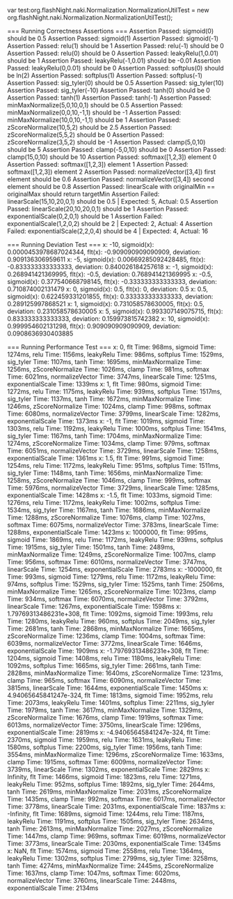 var test:org.flashNight.naki.Normalization.NormalizationUtilTest = new org.flashNight.naki.Normalization.NormalizationUtilTest();


=== Running Correctness Assertions ===
Assertion Passed: sigmoid(0) should be 0.5
Assertion Passed: sigmoid(1)
Assertion Passed: sigmoid(-1)
Assertion Passed: relu(1) should be 1
Assertion Passed: relu(-1) should be 0
Assertion Passed: relu(0) should be 0
Assertion Passed: leakyRelu(1,0.01) should be 1
Assertion Passed: leakyRelu(-1,0.01) should be -0.01
Assertion Passed: leakyRelu(0,0.01) should be 0
Assertion Passed: softplus(0) should be ln(2)
Assertion Passed: softplus(1)
Assertion Passed: softplus(-1)
Assertion Passed: sig_tyler(0) should be 0.5
Assertion Passed: sig_tyler(10)
Assertion Passed: sig_tyler(-10)
Assertion Passed: tanh(0) should be 0
Assertion Passed: tanh(1)
Assertion Passed: tanh(-1)
Assertion Passed: minMaxNormalize(5,0,10,0,1) should be 0.5
Assertion Passed: minMaxNormalize(0,0,10,-1,1) should be -1
Assertion Passed: minMaxNormalize(10,0,10,-1,1) should be 1
Assertion Passed: zScoreNormalize(10,5,2) should be 2.5
Assertion Passed: zScoreNormalize(5,5,2) should be 0
Assertion Passed: zScoreNormalize(3,5,2) should be -1
Assertion Passed: clamp(5,0,10) should be 5
Assertion Passed: clamp(-5,0,10) should be 0
Assertion Passed: clamp(15,0,10) should be 10
Assertion Passed: softmax([1,2,3]) element 0
Assertion Passed: softmax([1,2,3]) element 1
Assertion Passed: softmax([1,2,3]) element 2
Assertion Passed: normalizeVector([3,4]) first element should be 0.6
Assertion Passed: normalizeVector([3,4]) second element should be 0.8
Assertion Passed: linearScale with originalMin == originalMax should return targetMin
Assertion Failed: linearScale(15,10,20,0,1) should be 0.5 | Expected: 5, Actual: 0.5
Assertion Passed: linearScale(20,10,20,0,1) should be 1
Assertion Passed: exponentialScale(0,2,0,1) should be 1
Assertion Failed: exponentialScale(1,2,0,2) should be 2 | Expected: 2, Actual: 4
Assertion Failed: exponentialScale(2,2,0,4) should be 4 | Expected: 4, Actual: 16

=== Running Deviation Test ===
x: -10, sigmoid(x): 0.0000453978687024344, flt(x): -0.909090909090909, deviation: 0.909136306959611
x: -5, sigmoid(x): 0.00669285092428485, flt(x): -0.833333333333333, deviation: 0.840026184257618
x: -1, sigmoid(x): 0.268941421369995, flt(x): -0.5, deviation: 0.768941421369995
x: -0.5, sigmoid(x): 0.377540668798145, flt(x): -0.333333333333333, deviation: 0.710874002131479
x: 0, sigmoid(x): 0.5, flt(x): 0, deviation: 0.5
x: 0.5, sigmoid(x): 0.622459331201855, flt(x): 0.333333333333333, deviation: 0.289125997868521
x: 1, sigmoid(x): 0.731058578630005, flt(x): 0.5, deviation: 0.231058578630005
x: 5, sigmoid(x): 0.993307149075715, flt(x): 0.833333333333333, deviation: 0.159973815742382
x: 10, sigmoid(x): 0.999954602131298, flt(x): 0.909090909090909, deviation: 0.0908636930403885

=== Running Performance Test ===
x: 0, flt Time: 968ms, sigmoid Time: 1274ms, relu Time: 1156ms, leakyRelu Time: 986ms, softplus Time: 1529ms, sig_tyler Time: 1107ms, tanh Time: 1695ms, minMaxNormalize Time: 1256ms, zScoreNormalize Time: 1026ms, clamp Time: 981ms, softmax Time: 6021ms, normalizeVector Time: 3747ms, linearScale Time: 1251ms, exponentialScale Time: 1339ms
x: 1, flt Time: 980ms, sigmoid Time: 1272ms, relu Time: 1175ms, leakyRelu Time: 939ms, softplus Time: 1517ms, sig_tyler Time: 1137ms, tanh Time: 1672ms, minMaxNormalize Time: 1246ms, zScoreNormalize Time: 1024ms, clamp Time: 998ms, softmax Time: 6080ms, normalizeVector Time: 3799ms, linearScale Time: 1282ms, exponentialScale Time: 1373ms
x: -1, flt Time: 1019ms, sigmoid Time: 1303ms, relu Time: 1192ms, leakyRelu Time: 1000ms, softplus Time: 1541ms, sig_tyler Time: 1167ms, tanh Time: 1704ms, minMaxNormalize Time: 1274ms, zScoreNormalize Time: 1034ms, clamp Time: 979ms, softmax Time: 6051ms, normalizeVector Time: 3729ms, linearScale Time: 1258ms, exponentialScale Time: 1361ms
x: 1.5, flt Time: 991ms, sigmoid Time: 1254ms, relu Time: 1172ms, leakyRelu Time: 951ms, softplus Time: 1511ms, sig_tyler Time: 1148ms, tanh Time: 1656ms, minMaxNormalize Time: 1258ms, zScoreNormalize Time: 1046ms, clamp Time: 999ms, softmax Time: 5976ms, normalizeVector Time: 3729ms, linearScale Time: 1285ms, exponentialScale Time: 1428ms
x: -1.5, flt Time: 1033ms, sigmoid Time: 1276ms, relu Time: 1172ms, leakyRelu Time: 1002ms, softplus Time: 1534ms, sig_tyler Time: 1167ms, tanh Time: 1686ms, minMaxNormalize Time: 1288ms, zScoreNormalize Time: 1076ms, clamp Time: 1027ms, softmax Time: 6075ms, normalizeVector Time: 3783ms, linearScale Time: 1288ms, exponentialScale Time: 1423ms
x: 1000000, flt Time: 995ms, sigmoid Time: 1869ms, relu Time: 1172ms, leakyRelu Time: 939ms, softplus Time: 1915ms, sig_tyler Time: 1501ms, tanh Time: 2489ms, minMaxNormalize Time: 1249ms, zScoreNormalize Time: 1007ms, clamp Time: 956ms, softmax Time: 6010ms, normalizeVector Time: 3747ms, linearScale Time: 1254ms, exponentialScale Time: 2783ms
x: -1000000, flt Time: 993ms, sigmoid Time: 1279ms, relu Time: 1172ms, leakyRelu Time: 974ms, softplus Time: 1529ms, sig_tyler Time: 1525ms, tanh Time: 2506ms, minMaxNormalize Time: 1265ms, zScoreNormalize Time: 1023ms, clamp Time: 934ms, softmax Time: 6070ms, normalizeVector Time: 3792ms, linearScale Time: 1267ms, exponentialScale Time: 1598ms
x: 1.79769313486231e+308, flt Time: 1092ms, sigmoid Time: 1993ms, relu Time: 1280ms, leakyRelu Time: 960ms, softplus Time: 2049ms, sig_tyler Time: 2681ms, tanh Time: 2868ms, minMaxNormalize Time: 1665ms, zScoreNormalize Time: 1236ms, clamp Time: 1004ms, softmax Time: 6039ms, normalizeVector Time: 3772ms, linearScale Time: 1646ms, exponentialScale Time: 1909ms
x: -1.79769313486231e+308, flt Time: 1204ms, sigmoid Time: 1408ms, relu Time: 1180ms, leakyRelu Time: 1092ms, softplus Time: 1665ms, sig_tyler Time: 2661ms, tanh Time: 2828ms, minMaxNormalize Time: 1640ms, zScoreNormalize Time: 1231ms, clamp Time: 965ms, softmax Time: 6090ms, normalizeVector Time: 3815ms, linearScale Time: 1644ms, exponentialScale Time: 1450ms
x: 4.94065645841247e-324, flt Time: 1813ms, sigmoid Time: 1952ms, relu Time: 2073ms, leakyRelu Time: 1401ms, softplus Time: 2211ms, sig_tyler Time: 1979ms, tanh Time: 3617ms, minMaxNormalize Time: 1329ms, zScoreNormalize Time: 1676ms, clamp Time: 1919ms, softmax Time: 6013ms, normalizeVector Time: 3750ms, linearScale Time: 1296ms, exponentialScale Time: 2819ms
x: -4.94065645841247e-324, flt Time: 2370ms, sigmoid Time: 1959ms, relu Time: 1631ms, leakyRelu Time: 1580ms, softplus Time: 2200ms, sig_tyler Time: 1956ms, tanh Time: 3554ms, minMaxNormalize Time: 1296ms, zScoreNormalize Time: 1633ms, clamp Time: 1915ms, softmax Time: 6009ms, normalizeVector Time: 3739ms, linearScale Time: 1302ms, exponentialScale Time: 2829ms
x: Infinity, flt Time: 1466ms, sigmoid Time: 1823ms, relu Time: 1271ms, leakyRelu Time: 952ms, softplus Time: 1892ms, sig_tyler Time: 2644ms, tanh Time: 2619ms, minMaxNormalize Time: 2031ms, zScoreNormalize Time: 1435ms, clamp Time: 992ms, softmax Time: 6017ms, normalizeVector Time: 3778ms, linearScale Time: 2031ms, exponentialScale Time: 1837ms
x: -Infinity, flt Time: 1689ms, sigmoid Time: 1244ms, relu Time: 1187ms, leakyRelu Time: 1191ms, softplus Time: 1505ms, sig_tyler Time: 2634ms, tanh Time: 2613ms, minMaxNormalize Time: 2027ms, zScoreNormalize Time: 1447ms, clamp Time: 969ms, softmax Time: 6019ms, normalizeVector Time: 3773ms, linearScale Time: 2030ms, exponentialScale Time: 1345ms
x: NaN, flt Time: 1574ms, sigmoid Time: 2558ms, relu Time: 1364ms, leakyRelu Time: 1302ms, softplus Time: 2799ms, sig_tyler Time: 3258ms, tanh Time: 4274ms, minMaxNormalize Time: 2445ms, zScoreNormalize Time: 1637ms, clamp Time: 1047ms, softmax Time: 6020ms, normalizeVector Time: 3760ms, linearScale Time: 2448ms, exponentialScale Time: 2134ms
